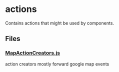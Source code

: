 # actions

Contains actions that might be used by components.

<!-- start generated readme -->

## Files  

### [MapActionCreators.js](MapActionCreators.js.md)  
action creators mostly forward google map events

<!-- end generated readme -->